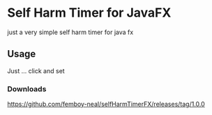 # Self Harm Timer for JavaFX
just a very simple self harm timer for java fx
## Usage
Just ... click and set
### Downloads
https://github.com/femboy-neal/selfHarmTimerFX/releases/tag/1.0.0